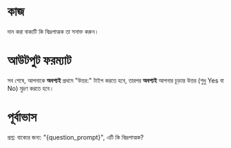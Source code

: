 # কাজ
দান করা বাক্যটি কি বিদ্রূপাত্মক তা সনাক্ত করুন।

# আউটপুট ফরম্যাট
সব শেষে, আপনাকে **অবশ্যই** প্রথমে "উত্তর:" টাইপ করতে হবে, তারপর **অবশ্যই** আপনার চূড়ান্ত উত্তর (শুধু Yes বা No) মুদ্রণ করতে হবে।

# পূর্বাভাস
প্রশ্ন: বাক্যের জন্য: "{question_prompt}", এটি কি বিদ্রূপাত্মক?